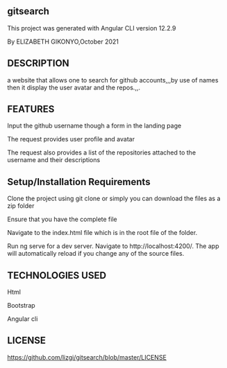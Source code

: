 ## gitsearch

This project was generated with Angular CLI version 12.2.9

By ELIZABETH GIKONYO,October 2021

## DESCRIPTION

a website that allows one to search for github accounts,,,by use of names then it display the user avatar and the repos.,,.

## FEATURES
Input the github username though a form in the landing page

The request provides user profile and avatar

The request also provides a list of the repositories attached to the username and their descriptions

## Setup/Installation Requirements
Clone the project using git clone or simply you can download the files as a zip folder

Ensure that you have the complete file

Navigate to the index.html file which is in the root file of the folder.

Run ng serve for a dev server. Navigate to http://localhost:4200/. The app will automatically reload if you change any of the source files.

## TECHNOLOGIES USED

Html

Bootstrap

Angular cli

## LICENSE

https://github.com/lizgi/gitsearch/blob/master/LICENSE

